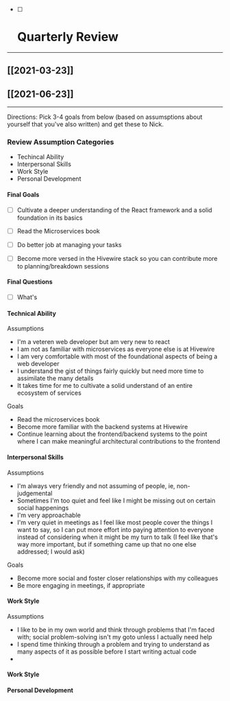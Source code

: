 - [ ] # Quarterly Review

---

## [[2021-03-23]]
## [[2021-06-23]]

---

Directions: Pick 3-4 goals from below (based on assumsptions about yourself that you've also written) and get these to Nick.


### Review Assumption Categories

- Techincal Ability
- Interpersonal Skills
- Work Style
- Personal Development



#### Final Goals



- [ ] Cultivate a deeper understanding of the React framework and a solid foundation in its basics
- [ ] Read the Microservices book
- [ ] Do better job at managing your tasks
- [ ] Become more versed in the Hivewire stack so you can contribute more to planning/breakdown sessions


#### Final Questions

- [ ] What's





#### Technical Ability

Assumptions

- I'm a veteren web developer but am very new to react
- I am not as familiar with microservices as everyone else is at Hivewire
- I am very comfortable with most of the foundational aspects of being a web developer
- I understand the gist of things fairly quickly but need more time to assimilate the many details
- It takes time for me to cultivate a solid understand of an entire ecosystem of services

Goals

- Read the microservices book
- Become more familiar with the backend systems at Hivewire
- Continue learning about the frontend/backend systems to the point where I can make meaningful architectural contributions to the frontend


#### Interpersonal Skills

Assumptions

- I'm always very friendly and not assuming of people, ie, non-judgemental
- Sometimes I'm too quiet and feel like I might be missing out on certain social happenings
- I'm very approachable
- I'm very quiet in meetings as I feel like most people cover the things I want to say, so I can put more effort into paying attention to everyone instead of considering when it might be my turn to talk (I feel like that's way more important, but if something came up that no one else addressed; I would ask)

Goals

- Become more social and foster closer relationships with my colleagues
- Be more engaging in meetings, if appropriate



#### Work Style

Assumptions

- I like to be in my own world and think through problems that I'm faced with; social problem-solving isn't my goto unless I actually need help
- I spend time thinking through a problem and trying to understand as many aspects of it as possible before I start writing actual code
- 






#### Work Style


#### Personal Development
